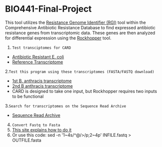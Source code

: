 # BIO441-Final-Project
This tool utilizes the [Resistance Genome Identifier (RGI)](https://card.mcmaster.ca/analyze/rgi) tool within the Comprehensive Antibiotic Resistance Database to find expressed antibiotic resistance genes from transcriptomic data. These genes are then analyzed for differential expression using the [Rockhopper](https://cs.wellesley.edu/~btjaden/Rockhopper/) tool.

1. `Test transciptomes for CARD`
- [Antibiotic Resistant E. coli](https://trace.ncbi.nlm.nih.gov/Traces/?view=run_browser&acc=SRR2362898&display=metadata)
- [Reference Transcriptome](https://trace.ncbi.nlm.nih.gov/Traces/?view=run_browser&acc=SRR22250267&display=download)

2.`Test this program using these transcriptomes (FASTA/FASTQ download)`
- [1st B. anthracis transcriptome](https://trace.ncbi.nlm.nih.gov/Traces/?view=run_browser&acc=SRR028684&display=metadata)
- [2nd B anthracis transcriptome](https://trace.ncbi.nlm.nih.gov/Traces/?view=run_browser&acc=SRR028685&display=metadata)
- CARD is designed to take one input, but Rockhopper requires two inputs to be functional

3.`Search for transcriptomes on the Sequence Read Archive`
- [Sequence Read Archive](https://www.ncbi.nlm.nih.gov/sra) 

4. `Convert Fastq to Fasta`
5. [This site explains how to do it](https://bioinformaticsworkbook.org/dataWrangling/fastaq-manipulations/converting-fastq-format-to-fasta.html#gsc.tab=0)
6. Or use this code: sed -n '1~4s/^@/>/p;2~4p' INFILE.fastq > OUTFILE.fasta
